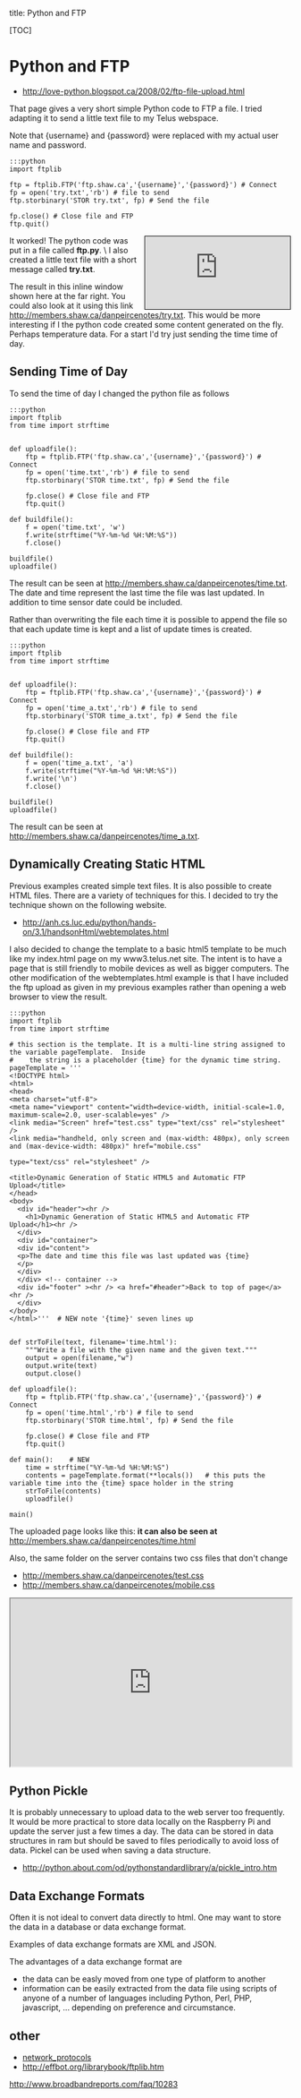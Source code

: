 title: Python and FTP

[TOC]

# Python and FTP

  * <http://love-python.blogspot.ca/2008/02/ftp-file-upload.html>

That page gives a very short simple Python code to FTP a file. I tried adapting it to send a little text file to my Telus webspace. 

Note that {username} and {password} were replaced with my actual user name and password.


    :::python
    import ftplib

    ftp = ftplib.FTP('ftp.shaw.ca','{username}','{password}') # Connect
    fp = open('try.txt','rb') # file to send
    ftp.storbinary('STOR try.txt', fp) # Send the file

    fp.close() # Close file and FTP
    ftp.quit()


<iframe src="http://members.shaw.ca/danpeircenotes/try.txt" 
 style="float: right; 
 width: 260px; height: 130px; 
 margin-left: 12px; border: 1px solid black;" >Alternative Content</iframe>


It worked! The python code was put in a file called **ftp.py**. \\ 
I also created a little text file with a short message called **try.txt**.

The result in this inline window shown here at the far right. You could also look at it using this link 
<http://members.shaw.ca/danpeircenotes/try.txt>.
This would be more interesting if I the python code created some content generated on the fly. 
Perhaps temperature data. For a start I'd try just sending the time time of day.


## Sending Time of Day 

To send the time of day I changed the python file as follows


    :::python
    import ftplib
    from time import strftime


    def uploadfile():
        ftp = ftplib.FTP('ftp.shaw.ca','{username}','{password}') # Connect
        fp = open('time.txt','rb') # file to send
        ftp.storbinary('STOR time.txt', fp) # Send the file

        fp.close() # Close file and FTP
        ftp.quit()

    def buildfile():
        f = open('time.txt', 'w')
        f.write(strftime("%Y-%m-%d %H:%M:%S"))
        f.close()

    buildfile()
    uploadfile()

The result can be seen at <http://members.shaw.ca/danpeircenotes/time.txt>.
The date and time represent the last time the file was last updated. In addition to time sensor date could be included.


Rather than overwriting the file each time it is possible to append the file so that each update time is kept and a list 
of update times is created.


    :::python
    import ftplib
    from time import strftime


    def uploadfile():
        ftp = ftplib.FTP('ftp.shaw.ca','{username}','{password}') # Connect
        fp = open('time_a.txt','rb') # file to send
        ftp.storbinary('STOR time_a.txt', fp) # Send the file

        fp.close() # Close file and FTP
        ftp.quit()

    def buildfile():
        f = open('time_a.txt', 'a')
        f.write(strftime("%Y-%m-%d %H:%M:%S"))
        f.write('\n')
        f.close()

    buildfile()
    uploadfile()

The result can be seen at <http://members.shaw.ca/danpeircenotes/time_a.txt>.

## Dynamically Creating Static HTML 

Previous examples created simple text files. It is also possible to create HTML files. There are a variety of techniques for this. I decided to try the technique shown on the following website.

  * http://anh.cs.luc.edu/python/hands-on/3.1/handsonHtml/webtemplates.html


I also decided to change the template to a basic html5 template to be much like my index.html page on my www3.telus.net site. The intent is to have a page that is still friendly to mobile devices as well as bigger computers. The other modification of the webtemplates.html example is that I have included the ftp upload as given in my previous examples rather than opening a web browser to view the result.


    :::python
    import ftplib
    from time import strftime
    
    # this section is the template. It is a multi-line string assigned to the variable pageTemplate.  Inside
    #    the string is a placeholder {time} for the dynamic time string.
    pageTemplate = '''
    <!DOCTYPE html> 
    <html>
    <head>
    <meta charset="utf-8">
    <meta name="viewport" content="width=device-width, initial-scale=1.0, maximum-scale=2.0, user-scalable=yes" />
    <link media="Screen" href="test.css" type="text/css" rel="stylesheet" />
    <link media="handheld, only screen and (max-width: 480px), only screen and (max-device-width: 480px)" href="mobile.css"
    
    type="text/css" rel="stylesheet" />
    
    <title>Dynamic Generation of Static HTML5 and Automatic FTP Upload</title>
    </head>
    <body>
      <div id="header"><hr />
        <h1>Dynamic Generation of Static HTML5 and Automatic FTP Upload</h1><hr />
      </div>
      <div id="container">
      <div id="content">
      <p>The date and time this file was last updated was {time}
      </p>
      </div>
      </div> <!-- container -->
      <div id="footer" ><hr /> <a href="#header">Back to top of page</a><hr />
      </div>
    </body>
    </html>'''  # NEW note '{time}' seven lines up
    
    
    def strToFile(text, filename='time.html'):
        """Write a file with the given name and the given text."""
        output = open(filename,"w")
        output.write(text)
        output.close()
    
    def uploadfile():
        ftp = ftplib.FTP('ftp.shaw.ca','{username}','{password}') # Connect
        fp = open('time.html','rb') # file to send
        ftp.storbinary('STOR time.html', fp) # Send the file
    
        fp.close() # Close file and FTP
        ftp.quit()
    
    def main():    # NEW
        time = strftime("%Y-%m-%d %H:%M:%S") 
        contents = pageTemplate.format(**locals())   # this puts the variable time into the {time} space holder in the string
        strToFile(contents) 
        uploadfile()
    
    main()
 



The uploaded page looks like this: **it can also be seen at** 
<http://members.shaw.ca/danpeircenotes/time.html>  

Also, the same folder on the server contains two css files that don't change 

  * <http://members.shaw.ca/danpeircenotes/test.css>
  * <http://members.shaw.ca/danpeircenotes/mobile.css>


<iframe src="http://members.shaw.ca/danpeircenotes/time.html"  
 width="100%" height="300" border: 1px solid black;" >iframe normally shows page at http://members.shaw.ca/danpeircenotes/time.html</iframe>


## Python Pickle
It is probably unnecessary to upload data to the web server too frequently. 
It would be more practical to store data locally 
on the Raspberry Pi and update the server just a few times a day. 
The data can be stored in data structures in ram but 
should be saved to files periodically to avoid loss  of data. 
Pickel can be used when saving a data structure.

* <http://python.about.com/od/pythonstandardlibrary/a/pickle_intro.htm>



## Data Exchange Formats 
Often it is not ideal to convert data directly to html. One may want 
to store the data in a database or data exchange format. 

Examples of data exchange formats are XML and JSON.

The advantages of a data exchange format are

* the data can be easly moved from one type of platform to another
* information can be easily extracted from the data file using scripts 
  of anyone of a number of languages including Python, 
  Perl, PHP, javascript, ... depending on preference and circumstance.


## other 

* [network_protocols](netork_protocols.html)
* <http://effbot.org/librarybook/ftplib.htm>


<http://www.broadbandreports.com/faq/10283>

